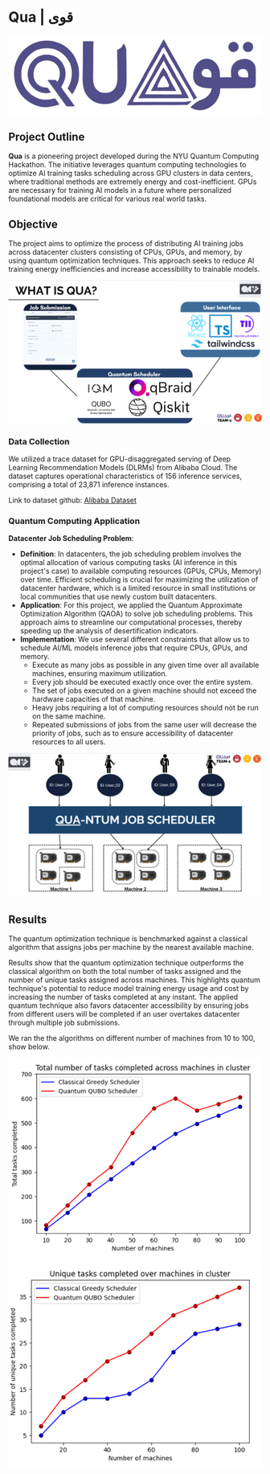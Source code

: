 # Qua | قوى

<center>
<img src="https://github.com/zhangwenhe1007/Qua-NYUAD2025/blob/main/images/logo.png">
</center>

## Project Outline

**Qua** is a pioneering project developed during the NYU Quantum Computing Hackathon. The initiative leverages quantum computing technologies to optimize AI training tasks scheduling across GPU clusters in data centers, where traditional methods are extremely energy and cost-inefficient. GPUs are necessary for training AI models in a future where personalized foundational models are critical for various real world tasks.

## Objective
The project aims to optimize the process of distributing AI training jobs across datacenter clusters consisting of CPUs, GPUs, and memory, by using quantum optimization techniques. This approach seeks to reduce AI training energy inefficiencies and increase accessibility to trainable models.

<center>
<img src="https://github.com/zhangwenhe1007/Qua-NYUAD2025/blob/main/images/workflow.png">
</center>

### Data Collection
We utilized a trace dataset for GPU-disaggregated serving of Deep Learning Recommendation Models (DLRMs) from Alibaba Cloud. The dataset captures operational characteristics of 156 inference services, comprising a total of 23,871 inference instances.

Link to dataset github: <a href="https://github.com/alibaba/clusterdata/blob/master/cluster-trace-gpu-v2025/README.md">Alibaba Dataset</a>

### Quantum Computing Application
**Datacenter Job Scheduling Problem**:
   - **Definition**: In datacenters, the job scheduling problem involves the optimal allocation of various computing tasks (AI inference in this project's case) to available computing resources (GPUs, CPUs, Memory) over time. Efficient scheduling is crucial for maximizing the utilization of datacenter hardware, which is a limited resource in small institutions or local communities that use newly custom built datacenters.
   - **Application**: For this project, we applied the Quantum Approximate Optimization Algorithm (QAOA) to solve job scheduling problems. This approach aims to streamline our computational processes, thereby speeding up the analysis of desertification indicators.
   - **Implementation**: We use several different constraints that allow us to schedule AI/ML models inference jobs that require CPUs, GPUs, and memory.
      - Execute as many jobs as possible in any given time over all available machines, ensuring maximum utilization.
      - Every job should be executed exactly once over the entire system.
      - The set of jobs executed on a given machine should not exceed the hardware capacities of that machine.
      - Heavy jobs requiring a lot of computing resources should not be run on the same machine.
      - Repeated submissions of jobs from the same user will decrease the priority of jobs, such as to ensure accessibility of datacenter resources to all users.

<center>
<img src="https://github.com/zhangwenhe1007/Qua-NYUAD2025/blob/main/images/setup.png">
</center>

## Results
The quantum optimization technique is benchmarked against a classical algorithm that assigns jobs per machine by the nearest available machine.

Results show that the quantum optimization technique outperforms the classical algorithm on both the total number of tasks assigned and the number of unique tasks assigned across machines. This highlights quantum technique's potential to reduce model training energy usage and cost by increasing the number of tasks completed at any instant. The applied quantum technique also favors datacenter accessibility by ensuring jobs from different users will be completed if an user overtakes datacenter through multiple job submissions.

We ran the the algorithms on different number of machines from 10 to 100, show below.

<center>
<img src="https://github.com/zhangwenhe1007/Qua-NYUAD2025/blob/main/images/tasknum.png">
</center>

<center>
<img src="https://github.com/zhangwenhe1007/Qua-NYUAD2025/blob/main/images/uniquetasks.png">
</center>









